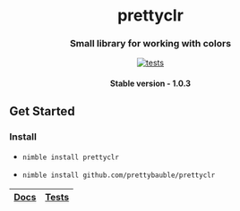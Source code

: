 <div align="center">
  
# prettyclr
### Small library for working with colors
[![tests](https://github.com/prettybauble/prettyclr/actions/workflows/test.yml/badge.svg)](https://github.com/prettybauble/prettyclr/actions/workflows/test.yml)

#### Stable version - 1.0.3

</div>

## Get Started
### Install

-
  ```bash
  nimble install prettyclr
  ```
-
  ```bash
  nimble install github.com/prettybauble/prettyclr
  ```


<div align="center">

|[Docs][]|[Tests][]|
|--------|---------|

</div>

[Docs]:https://prettybauble.github.io/prettyclr/theindex.html
[Tests]:https://github.com/prettybauble/prettyclr/tree/main/tests
